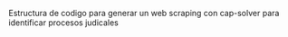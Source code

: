 Estructura de codigo para generar un web scraping con cap-solver para identificar procesos judicales
